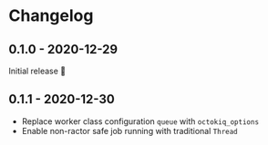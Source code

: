 # Changelog

## 0.1.0 - 2020-12-29

Initial release 🚀

## 0.1.1 - 2020-12-30

- Replace worker class configuration `queue` with `octokiq_options`
- Enable non-ractor safe job running with traditional `Thread`